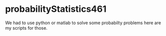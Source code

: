 # probabilityStatistics461
We had to use python or matlab to solve some probabilty problems here are my scripts for those. 
